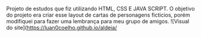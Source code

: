 Projeto de estudos que fiz utilizando HTML, CSS E JAVA SCRIPT. O objetivo do projeto era criar esse layout de cartas de personagens ficticios, porém modifiquei para fazer uma lembrança para meu grupo de amigos.
![Visual do site](https://luan0coelho.github.io/aldeia/
